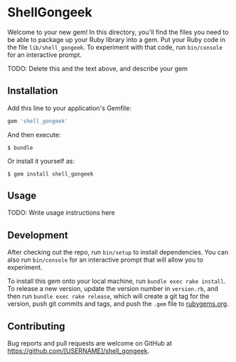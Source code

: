 # ShellGongeek

Welcome to your new gem! In this directory, you'll find the files you need to be able to package up your Ruby library into a gem. Put your Ruby code in the file `lib/shell_gongeek`. To experiment with that code, run `bin/console` for an interactive prompt.

TODO: Delete this and the text above, and describe your gem

## Installation

Add this line to your application's Gemfile:

```ruby
gem 'shell_gongeek'
```

And then execute:

    $ bundle

Or install it yourself as:

    $ gem install shell_gongeek

## Usage

TODO: Write usage instructions here

## Development

After checking out the repo, run `bin/setup` to install dependencies. You can also run `bin/console` for an interactive prompt that will allow you to experiment.

To install this gem onto your local machine, run `bundle exec rake install`. To release a new version, update the version number in `version.rb`, and then run `bundle exec rake release`, which will create a git tag for the version, push git commits and tags, and push the `.gem` file to [rubygems.org](https://rubygems.org).

## Contributing

Bug reports and pull requests are welcome on GitHub at https://github.com/[USERNAME]/shell_gongeek.

